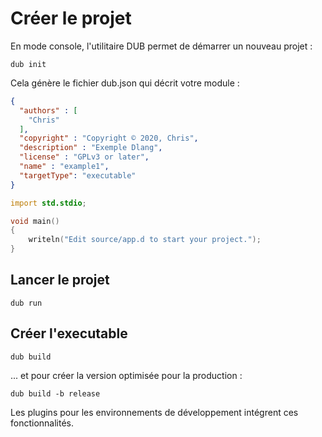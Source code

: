 # Créer le projet 

En mode console, l'utilitaire DUB permet de démarrer un nouveau projet : 

```BATCH
dub init
```

Cela génère le fichier dub.json qui décrit votre module : 

```Json
{
  "authors" : [
    "Chris"
  ],
  "copyright" : "Copyright © 2020, Chris",
  "description" : "Exemple Dlang",
  "license" : "GPLv3 or later",
  "name" : "example1",
  "targetType": "executable"
}
```

```D
import std.stdio;

void main()
{
	writeln("Edit source/app.d to start your project.");
}
```

## Lancer le projet

```BATCH
dub run
```

## Créer l'executable 

```BATCH
dub build
```

... et pour créer la version optimisée pour la production : 

```BATCH
dub build -b release
```

Les plugins pour les environnements de développement intégrent ces fonctionnalités.